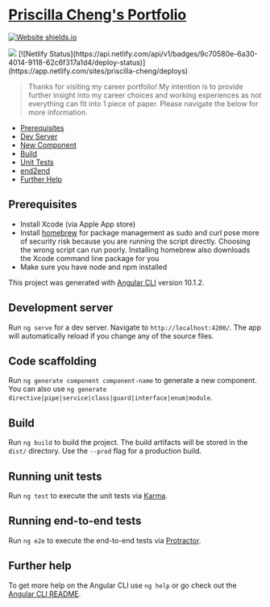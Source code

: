 # [Priscilla Cheng's Portfolio](https://priscilla-cheng.netlify.app/)
[![Website shields.io](https://img.shields.io/website-up-down-green-red/http/shields.io.svg)](http://shields.io/)  

<img src="https://img.shields.io/badge/angular%20-%23DD0031.svg?&style=for-the-badge&logo=angular&logoColor=white"/>
[![Netlify Status](https://api.netlify.com/api/v1/badges/9c70580e-6a30-4014-9118-62c6f317a1d4/deploy-status)](https://app.netlify.com/sites/priscilla-cheng/deploys)

> Thanks for visiting my career portfolio! My intention is to provide further insight into my career choices and working experiences as not everything can fit into 1 piece of paper. Please navigate the below for more information.  

- [Prerequisites](#prerequisites)  
- [Dev Server](#development-server)  
- [New Component](#code-scaffolding)  
- [Build](#build)  
- [Unit Tests](#running-unit-tests)  
- [end2end](#running-end-to-end-tests)  
- [Further Help](#further-help)  

## Prerequisites
- Install Xcode (via Apple App store)
- Install [homebrew](https://brew.sh/) for package management as sudo and curl pose more of security risk because you are running the script directly. Choosing the wrong script can run poorly. Installing homebrew also downloads the Xcode command line package for you
- Make sure you have node and npm installed

This project was generated with [Angular CLI](https://github.com/angular/angular-cli) version 10.1.2.

## Development server

Run `ng serve` for a dev server. Navigate to `http://localhost:4200/`. The app will automatically reload if you change any of the source files.

## Code scaffolding

Run `ng generate component component-name` to generate a new component. You can also use `ng generate directive|pipe|service|class|guard|interface|enum|module`.

## Build

Run `ng build` to build the project. The build artifacts will be stored in the `dist/` directory. Use the `--prod` flag for a production build.

## Running unit tests

Run `ng test` to execute the unit tests via [Karma](https://karma-runner.github.io).

## Running end-to-end tests

Run `ng e2e` to execute the end-to-end tests via [Protractor](http://www.protractortest.org/).

## Further help

To get more help on the Angular CLI use `ng help` or go check out the [Angular CLI README](https://github.com/angular/angular-cli/blob/master/README.md).
